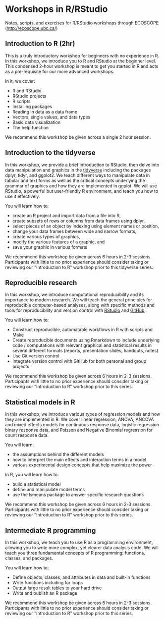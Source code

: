# Workshops in R/RStudio
Notes, scripts, and exercises for R/RStudio workshops through ECOSCOPE (http://ecoscope.ubc.ca/)

## Introduction to R (2hr)

This is a truly introductory workshop for beginners with no experience in R. In this workshop, we introduce you to R and RStudio at the beginner level. This condensed 2-hour workshop is meant to get you started in R and acts as a pre-requisite for our more advanced workshops. 

In it, we cover:

* R and RStudio
* RStudio projects
* R scripts
* Installing packages
* Reading in data as a data frame
* Vectors, single values, and data types
* Basic data visualization
* The help function

We recommend this workshop be given across a single 2 hour session.

## Introduction to the tidyverse
In this workshop, we provide a brief introduction to RStudio, then delve into data manipulation and graphics in the [tidyverse](https://www.tidyverse.org/) including the packages dplyr, tidyr, and ggplot2. We teach different ways to manipulate data in tabular and text forms as well as the critical concepts underlying the grammar of graphics and how they are implemented in ggplot. We will use RStudio, a powerful but user-friendly R environment, and teach you how to use it effectively.

You will learn how to:

* create an R project and import data from a file into R,
* create subsets of rows or columns from data frames using dplyr,
* select pieces of an object by indexing using element names or position,
* change your data frames between wide and narrow formats,
* create various types of graphics,
* modify the various features of a graphic, and
* save your graphic in various formats

We recommend this workshop be given across 6 hours in 2-3 sessions. Participants with little to no prior experience should consider taking or reviewing our "Introduction to R" workshop prior to this tidyverse series.

## Reproducible research

In this workshop, we introduce computational reproducibility and its importance to modern research. We will teach the general principles for reproducible computer-based analyses, along with specific methods and tools for reproducibility and version control with [RStudio](https://www.rstudio.com/) and [GitHub](https://github.com/).

You will learn how to:

* Construct reproducible, automatable workflows in R with scripts and Make
* Create reproducible documents using Rmarkdown to include underlying code / computations with relevant graphical and statistical results in several different formats (reports, presentation slides, handouts, notes)
* Use Git version control
* Integrate version control with GitHub for both personal and group projects

We recommend this workshop be given across 6 hours in 2-3 sessions. Participants with little to no prior experience should consider taking or reviewing our "Introduction to R" workshop prior to this series.

## Statistical models in R

In this workshop, we introduce various types of regression models and how they are implemented in R. We cover linear regression, ANOVA, ANCOVA and mixed effects models for continuous response data, logistic regression binary response data, and Poisson and Negative Binomial regression for count response data.

You will learn:

* the assumptions behind the different models
* how to interpret the main effects and interaction terms in a model
* various experimental design concepts that help maximize the power

In R, you will learn how to:

* build a statistical model
* define and manipulate model terms
* use the lsmeans package to answer specific research questions

We recommend this workshop be given across 6 hours in 2-3 sessions. Participants with little to no prior experience should consider taking or reviewing our "Introduction to R" workshop prior to this series.


## Intermediate R programming

In this workshop, we teach you to use R as a programming environment, allowing you to write more complex, yet clearer data analysis code. We will teach you three fundamental concepts of R programming: functions, classes, and packages. 

You will learn how to:

* Define objects, classes, and attributes in data and built-in functions
* Write functions including for loops
* Output large result tables to your hard drive
* Write and publish an R package

We recommend this workshop be given across 6 hours in 2-3 sessions. Participants with little to no prior experience should consider taking or reviewing our "Introduction to R" workshop prior to this series.

